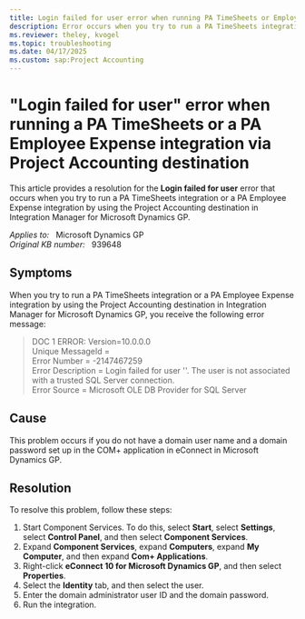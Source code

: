 ```yaml
---
title: Login failed for user error when running PA TimeSheets or Employee Expense integration
description: Error occurs when you try to run a PA TimeSheets integration or a PA Employee Expense integration by using the Project Accounting destination in Integration Manager for Microsoft Dynamics GP. Provides a resolution.
ms.reviewer: theley, kvogel
ms.topic: troubleshooting
ms.date: 04/17/2025
ms.custom: sap:Project Accounting
---
```

# "Login failed for user" error when running a PA TimeSheets or a PA Employee Expense integration via Project Accounting destination

This article provides a resolution for the **Login failed for user** error that occurs when you try to run a PA TimeSheets integration or a PA Employee Expense integration by using the Project Accounting destination in Integration Manager for Microsoft Dynamics GP.

_Applies to:_ &nbsp; Microsoft Dynamics GP  
_Original KB number:_ &nbsp; 939648

## Symptoms

When you try to run a PA TimeSheets integration or a PA Employee Expense integration by using the Project Accounting destination in Integration Manager for Microsoft Dynamics GP, you receive the following error message:

> DOC 1 ERROR: Version=10.0.0.0  
Unique MessageId =  
Error Number = -2147467259  
Error Description = Login failed for user ''. The user is not associated with a trusted SQL Server connection.  
Error Source = Microsoft OLE DB Provider for SQL Server

## Cause

This problem occurs if you do not have a domain user name and a domain password set up in the COM+ application in eConnect in Microsoft Dynamics GP.

## Resolution

To resolve this problem, follow these steps:

1. Start Component Services. To do this, select **Start**, select **Settings**, select **Control Panel**, and then select **Component Services**.
2. Expand **Component Services**, expand **Computers**, expand **My Computer**, and then expand **Com+ Applications**.
3. Right-click **eConnect 10 for Microsoft Dynamics GP**, and then select **Properties**.
4. Select the **Identity** tab, and then select the user.
5. Enter the domain administrator user ID and the domain password.
6. Run the integration.
